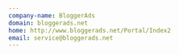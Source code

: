 ```yaml
---
company-name: BloggerAds
domain: bloggerads.net
home: http://www.bloggerads.net/Portal/Index2
email: service@bloggerads.net
---
```




